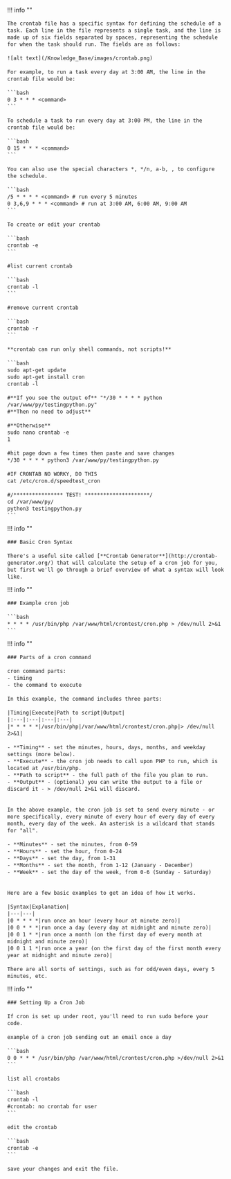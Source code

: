!!! info ""

    The crontab file has a specific syntax for defining the schedule of a task. Each line in the file represents a single task, and the line is made up of six fields separated by spaces, representing the schedule for when the task should run. The fields are as follows:

    ![alt text](/Knowledge_Base/images/crontab.png)

    For example, to run a task every day at 3:00 AM, the line in the crontab file would be:

    ```bash
    0 3 * * * <command>
    ```

    To schedule a task to run every day at 3:00 PM, the line in the crontab file would be:

    ```bash
    0 15 * * * <command>
    ```

    You can also use the special characters *, */n, a-b, , to configure the schedule.

    ```bash
    /5 * * * * <command> # run every 5 minutes
    0 3,6,9 * * * <command> # run at 3:00 AM, 6:00 AM, 9:00 AM
    ```

    To create or edit your crontab
    
    ```bash
    crontab -e
    ```
    
    #list current crontab
    
    ```bash
    crontab -l
    ```

    #remove current crontab
    
    ```bash
    crontab -r
    ```

    **crontab can run only shell commands, not scripts!**

    ```bash
    sudo apt-get update
    sudo apt-get install cron
    crontab -l

    #**If you see the output of** "*/30 * * * * python /var/www/py/testingpython.py"
    #**Then no need to adjust**

    #**Otherwise**
    sudo nano crontab -e
    1

    #hit page down a few times then paste and save changes
    */30 * * * * python3 /var/www/py/testingpython.py

    #IF CRONTAB NO WORKY, DO THIS
    cat /etc/cron.d/speedtest_cron

    #/**************** TEST! *********************/
    cd /var/www/py/
    python3 testingpython.py
    ```


!!! info ""

    ### Basic Cron Syntax

    There's a useful site called [**Crontab Generator**](http://crontab-generator.org/) that will calculate the setup of a cron job for you, but first we'll go through a brief overview of what a syntax will look like.

!!! info ""

    ### Example cron job

    ```bash
    * * * * /usr/bin/php /var/www/html/crontest/cron.php > /dev/null 2>&1
    ```

!!! info ""

    ### Parts of a cron command

    cron command parts:
    - timing
    - the command to execute
     
    In this example, the command includes three parts:

    |Timing|Execute|Path to script|Output|
    |:---|:---|:---|:---|
    |* * * * *|/usr/bin/php|/var/www/html/crontest/cron.php|> /dev/null 2>&1|

    - **Timing** - set the minutes, hours, days, months, and weekday settings (more below).
    - **Execute** - the cron job needs to call upon PHP to run, which is located at /usr/bin/php.
    - **Path to script** - the full path of the file you plan to run.
    - **Output** - (optional) you can write the output to a file or discard it - > /dev/null 2>&1 will discard.
        

    In the above example, the cron job is set to send every minute - or more specifically, every minute of every hour of every day of every month, every day of the week. An asterisk is a wildcard that stands for "all".

    - **Minutes** - set the minutes, from 0-59
    - **Hours** - set the hour, from 0-24
    - **Days** - set the day, from 1-31
    - **Months** - set the month, from 1-12 (January - December)
    - **Week** - set the day of the week, from 0-6 (Sunday - Saturday)
        

    Here are a few basic examples to get an idea of how it works.

    |Syntax|Explanation|
    |---|---|
    |0 * * * *|run once an hour (every hour at minute zero)|
    |0 0 * * *|run once a day (every day at midnight and minute zero)|
    |0 0 1 * *|run once a month (on the first day of every month at midnight and minute zero)|
    |0 0 1 1 *|run once a year (on the first day of the first month every year at midnight and minute zero)|

    There are all sorts of settings, such as for odd/even days, every 5 minutes, etc.

!!! info ""

    ### Setting Up a Cron Job

    If cron is set up under root, you'll need to run sudo before your code.

    example of a cron job sending out an email once a day

    ```bash
    0 0 * * * /usr/bin/php /var/www/html/crontest/cron.php >/dev/null 2>&1
    ```

    list all crontabs

    ```bash
    crontab -l
    #crontab: no crontab for user
    ```

    edit the crontab

    ```bash
    crontab -e
    ```

    save your changes and exit the file.
